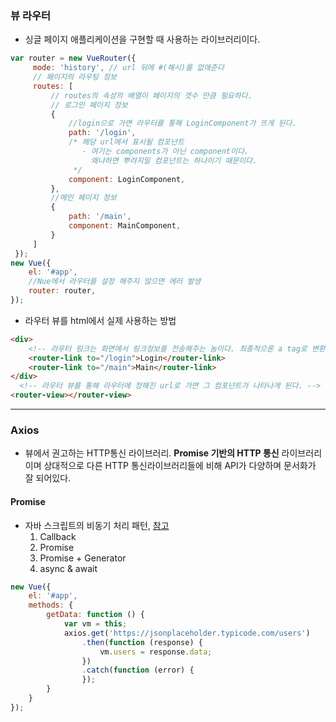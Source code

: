 ### 뷰 라우터
-  싱글 페이지 애플리케이션을 구현할 때 사용하는 라이브러리이다.
```js
var router = new VueRouter({
     mode: 'history', // url 뒤에 #(해시)를 없애준다
     // 페이지의 라우팅 정보
     routes: [
         // routes의 속성의 배열이 페이지의 갯수 만큼 필요하다.
         // 로그인 페이지 정보
         {
             //login으로 가면 라우터를 통해 LoginComponent가 뜨게 된다.
             path: '/login',
             /* 해당 url에서 표시될 컴포넌트
                - 여기는 components가 아닌 component이다.
                  왜냐하면 뿌려지밀 컴포넌트는 하나이기 때문이다.
              */
             component: LoginComponent,
         },
         //메인 페이지 정보
         {
             path: '/main',
             component: MainComponent,
         }
     ]
 });
new Vue({
    el: '#app',
    //Nue에서 라우터를 설정 해주지 않으면 에러 발생
    router: router,
});
```
- 라우터 뷰를 html에서 실제 사용하는 방법
```html
<div>
    <!-- 라우터 링크는 화면에서 링크정보를 전송해주는 놈이다. 최종적으론 a tag로 변환된다.  -->
    <router-link to="/login">Login</router-link>
    <router-link to="/main">Main</router-link>
</div>
  <!-- 라우터 뷰를 통해 라우터에 정해진 url로 가면 그 컴포넌트가 나타나게 된다. -->
<router-view></router-view>
  ```
---
### Axios
 - 뷰에서 권고하는 HTTP통신 라이브러리. **Promise 기반의 HTTP 통신** 라이브러리이며 상대적으로 다른 HTTP 통신라이브러리들에 비해 API가 다양하며 문서화가 잘 되어있다.
#### Promise
 - 자바 스크립트의 비동기 처리 패턴, [참고](https://joshua1988.github.io/web-development/javascript/javascript-asynchronous-operation/)
    1. Callback
    2. Promise
    3. Promise + Generator
    4. async & await
```js
new Vue({
    el: '#app',
    methods: {
        getData: function () {
            var vm = this;
            axios.get('https://jsonplaceholder.typicode.com/users')
                .then(function (response) {
                    vm.users = response.data;
                })
                .catch(function (error) {
                });
        }
    }
});
```
